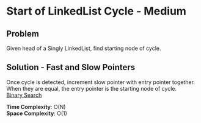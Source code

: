 # Start of LinkedList Cycle - Medium

## Problem
Given head of a Singly LinkedList, find starting node of cycle.

## Solution - Fast and Slow Pointers
Once cycle is detected, increment slow pointer with entry pointer together. When they are equal, the entry pointer is the starting node of cycle. <br />
[Binary Search](https://github.com/jecjung520/Algorithm/blob/main/Two%20Pointers/Pair%20with%20Target%20Sum%20-%20Easy/targetSum1.cc)

**Time Complexity**: O(N) <br />
**Space Complexity**: O(1)